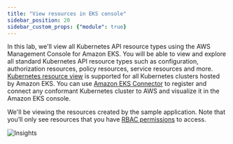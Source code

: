 ```yaml
---
title: "View resources in EKS console"
sidebar_position: 20
sidebar_custom_props: {"module": true}
---
```


In this lab, we'll view all Kubernetes API resource types using the AWS Management Console for Amazon EKS. You will be able to view and explore all standard Kubernetes API resource types such as configuration, authorization resources, policy resources, service resources and more. [Kubernetes resource view](https://docs.aws.amazon.com/eks/latest/userguide/view-kubernetes-resources.html) is supported for all Kubernetes clusters hosted by Amazon EKS. You can use [Amazon EKS Connector](https://docs.aws.amazon.com/eks/latest/userguide/eks-connector.html) to register and connect any conformant Kubernetes cluster to AWS and visualize it in the Amazon EKS console.

We'll be viewing the resources created by the sample application. Note that you’ll only see resources that you have [RBAC permissions](https://docs.aws.amazon.com/eks/latest/userguide/view-kubernetes-resources.html#view-kubernetes-resources-permissions) to access.

![Insights](/img/resource-view/eks-overview.jpg)
